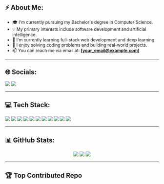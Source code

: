 <h2>⚡ About Me:</h2>

- 🎓 I'm currently pursuing my Bachelor's degree in Computer Science.
- 💡 My primary interests include software development and artificial intelligence.
- 🌱 I'm currently learning full-stack web development and deep learning.
- 🧠 I enjoy solving coding problems and building real-world projects.
- 📫 You can reach me via email at: **[your_email@example.com]**

---

<h2>🌐 Socials:</h2>

<p>
  <a href="https://discord.com/users/your_discord_id"><img src="https://img.shields.io/badge/Discord-5865F2?style=for-the-badge&logo=discord&logoColor=white"/></a>
  <a href="https://linkedin.com/in/your_linkedin"><img src="https://img.shields.io/badge/LinkedIn-0A66C2?style=for-the-badge&logo=linkedin&logoColor=white"/></a>
</p>

---

<h2>💻 Tech Stack:</h2>

<p>
  <img src="https://img.shields.io/badge/C++-00599C?style=for-the-badge&logo=c%2b%2b&logoColor=white"/>
  <img src="https://img.shields.io/badge/HTML5-E34F26?style=for-the-badge&logo=html5&logoColor=white"/>
  <img src="https://img.shields.io/badge/CSS3-1572B6?style=for-the-badge&logo=css3&logoColor=white"/>
  <img src="https://img.shields.io/badge/JavaScript-F7DF1E?style=for-the-badge&logo=javascript&logoColor=black"/>
  <img src="https://img.shields.io/badge/Node.js-339933?style=for-the-badge&logo=nodedotjs&logoColor=white"/>
  <img src="https://img.shields.io/badge/Express.js-000000?style=for-the-badge&logo=express&logoColor=white"/>
  <img src="https://img.shields.io/badge/MongoDB-47A248?style=for-the-badge&logo=mongodb&logoColor=white"/>
  <img src="https://img.shields.io/badge/MySQL-00758F?style=for-the-badge&logo=mysql&logoColor=white"/>
  <img src="https://img.shields.io/badge/GitHub_Pages-222222?style=for-the-badge&logo=githubpages&logoColor=white"/>
  <img src="https://img.shields.io/badge/Netlify-00C7B7?style=for-the-badge&logo=netlify&logoColor=white"/>
  <img src="https://img.shields.io/badge/Vercel-000000?style=for-the-badge&logo=vercel&logoColor=white"/>
</p>

---

<h2>📊 GitHub Stats:</h2>

<p align="center">
  <img src="https://github-readme-streak-stats.herokuapp.com?user=YourUsername&theme=radical&hide_border=true" />
  <img src="https://github-readme-stats.vercel.app/api?username=YourUsername&show_icons=true&theme=radical&hide_border=true" />
  <img src="https://github-readme-stats.vercel.app/api/top-langs/?username=YourUsername&layout=compact&theme=radical&hide_border=true" />
</p>

---

<h2>🏆 Top Contributed Repo</h2>

<!-- You can manually list or link your top repo or use shields.io badges -->

